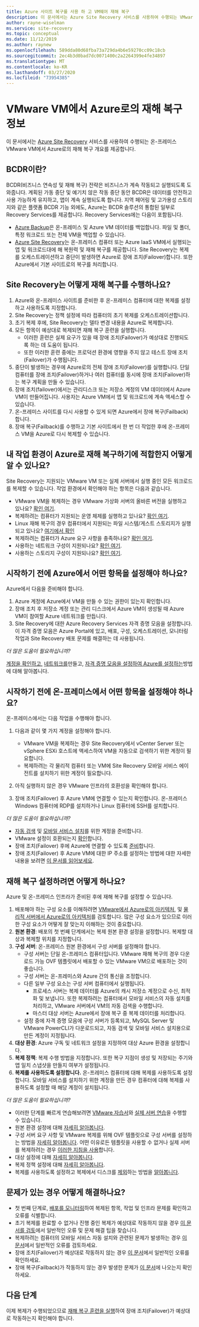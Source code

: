```yaml
---
title: Azure 사이트 복구를 사용 하 고 VM웨어 재해 복구
description: 이 문서에서는 Azure Site Recovery 서비스를 사용하여 수행되는 VMware VM에서 Azure로의 재해 복구 개요를 제공합니다.
author: rayne-wiselman
ms.service: site-recovery
ms.topic: conceptual
ms.date: 11/12/2019
ms.author: raynew
ms.openlocfilehash: 589dda80d68fba73a729da4b6e59270cc09c18cb
ms.sourcegitcommit: 2ec4b3d0bad7dc0071400c2a2264399e4fe34897
ms.translationtype: MT
ms.contentlocale: ko-KR
ms.lasthandoff: 03/27/2020
ms.locfileid: "73954385"
---
```

# <a name="about-disaster-recovery-of-vmware-vms-to-azure"></a>VMware VM에서 Azure로의 재해 복구 정보

이 문서에서는 [Azure Site Recovery](site-recovery-overview.md) 서비스를 사용하여 수행되는 온-프레미스 VMware VM에서 Azure로의 재해 복구 개요를 제공합니다.

## <a name="what-is-bcdr"></a>BCDR이란?

BCDR(비즈니스 연속성 및 재해 복구) 전략은 비즈니스가 계속 작동되고 실행되도록 도와줍니다. 계획된 가동 중단 및 예기치 않은 작동 중단 동안 BCDR은 데이터를 안전하고 사용 가능하게 유지하고, 앱이 계속 실행되도록 합니다. 지역 페어링 및 고가용성 스토리지와 같은 플랫폼 BCDR 기능 외에도, Azure는 BCDR 솔루션의 통합된 일부로 Recovery Services를 제공합니다. Recovery Services에는 다음이 포함됩니다. 

- [Azure Backup](https://docs.microsoft.com/azure/backup/backup-introduction-to-azure-backup)은 온-프레미스 및 Azure VM 데이터를 백업합니다. 파일 및 폴더, 특정 워크로드 또는 전체 VM을 백업할 수 있습니다. 
- [Azure Site Recovery](site-recovery-overview.md)는 온-프레미스 컴퓨터 또는 Azure IaaS VM에서 실행되는 앱 및 워크로드대에 해 복원력 및 재해 복구를 제공합니다. Site Recovery는 복제를 오케스트레이션하고 중단이 발생하면 Azure로 장애 조치(Failover)합니다. 또한 Azure에서 기본 사이트로의 복구를 처리합니다. 

## <a name="how-does-site-recovery-do-disaster-recovery"></a>Site Recovery는 어떻게 재해 복구를 수행하나요?

1. Azure와 온-프레미스 사이트를 준비한 후 온-프레미스 컴퓨터에 대한 복제를 설정하고 사용하도록 지정합니다.
2. Site Recovery는 정책 설정에 따라 컴퓨터의 초기 복제를 오케스트레이션합니다.
3. 초기 복제 후에, Site Recovery는 델타 변경 내용을 Azure로 복제합니다. 
4. 모든 항목이 예상대로 복제되면 재해 복구 훈련을 실행합니다.
    - 이러한 훈련은 실제 요구가 있을 때 장애 조치(Failover)가 예상대로 진행되도록 하는 데 도움이 됩니다.
    - 또한 이러한 훈련 중에는 프로덕션 환경에 영향을 주지 않고 테스트 장애 조치(Failover)가 수행됩니다.
5. 중단이 발생하는 경우에 Azure로의 전체 장애 조치(Failover)를 실행합니다. 단일 컴퓨터를 장애 조치(Failover)하거나 여러 컴퓨터를 동시에 장애 조치(Failover)하는 복구 계획을 만들 수 있습니다.
6. 장애 조치(failover)에서는 관리디스크 또는 저장소 계정의 VM 데이터에서 Azure VM이 만들어집니다. 사용자는 Azure VM에서 앱 및 워크로드에 계속 액세스할 수 있습니다.
7. 온-프레미스 사이트를 다시 사용할 수 있게 되면 Azure에서 장애 복구(Failback)합니다.
8. 장애 복구(Failback)를 수행하고 기본 사이트에서 한 번 더 작업한 후에 온-프레미스 VM을 Azure로 다시 복제할 수 있습니다.


## <a name="how-do-i-know-if-my-environment-is-suitable-for-disaster-recovery-to-azure"></a>내 작업 환경이 Azure로 재해 복구하기에 적합한지 어떻게 알 수 있나요?

Site Recovery는 지원되는 VMware VM 또는 실제 서버에서 실행 중인 모든 워크로드를 복제할 수 있습니다. 작업 환경에서 확인해야 하는 항목은 다음과 같습니다.

- VMware VM을 복제하는 경우 VMware 가상화 서버의 올바른 버전을 실행하고 있나요? [확인 여기](vmware-physical-azure-support-matrix.md#on-premises-virtualization-servers).
- 복제하려는 컴퓨터가 지원되는 운영 체제를 실행하고 있나요? [확인 여기](vmware-physical-azure-support-matrix.md#replicated-machines).
- Linux 재해 복구의 경우 컴퓨터에서 지원되는 파일 시스템/게스트 스토리지가 실행되고 있나요? [여기에서 확인](vmware-physical-azure-support-matrix.md#linux-file-systemsguest-storage)
- 복제하려는 컴퓨터가 Azure 요구 사항을 충족하나요? [확인 여기](vmware-physical-azure-support-matrix.md#azure-vm-requirements).
- 사용하는 네트워크 구성이 지원되나요? [확인 여기](vmware-physical-azure-support-matrix.md#network).
- 사용하는 스토리지 구성이 지원되나요? [확인 여기](vmware-physical-azure-support-matrix.md#storage).


## <a name="what-do-i-need-to-set-up-in-azure-before-i-start"></a>시작하기 전에 Azure에서 어떤 항목을 설정해야 하나요?

Azure에서 다음을 준비해야 합니다.

1. Azure 계정에 Azure에서 VM을 만들 수 있는 권한이 있는지 확인합니다.
2. 장애 조치 후 저장소 계정 또는 관리 디스크에서 Azure VM이 생성될 때 Azure VM이 참여할 Azure 네트워크를 만듭니다.
3. Site Recovery에 대한 Azure Recovery Services 자격 증명 모음을 설정합니다. 이 자격 증명 모음은 Azure Portal에 있고, 배포, 구성, 오케스트레이션, 모니터링 작업과 Site Recovery 배포 문제를 해결하는 데 사용됩니다.

*더 많은 도움이 필요하십니까?*

[계정을 확인하고,](tutorial-prepare-azure.md#verify-account-permissions) [네트워크를](tutorial-prepare-azure.md#set-up-an-azure-network)만들고, [자격 증명 모음을 설정하여 Azure를 설정하는](tutorial-prepare-azure.md#create-a-recovery-services-vault)방법에 대해 알아봅니다.



## <a name="what-do-i-need-to-set-up-on-premises-before-i-start"></a>시작하기 전에 온-프레미스에서 어떤 항목을 설정해야 하나요?

온-프레미스에서는 다음 작업을 수행해야 합니다.

1. 다음과 같이 몇 가지 계정을 설정해야 합니다.

    - VMware VM을 복제하는 경우 Site Recovery에서 vCenter Server 또는 vSphere ESXi 호스트에 액세스하여 VM을 자동으로 검색하기 위한 계정이 필요합니다.
    - 복제하려는 각 물리적 컴퓨터 또는 VM에 Site Recovery 모바일 서비스 에이전트를 설치하기 위한 계정이 필요합니다.

2. 아직 실행하지 않은 경우 VMware 인프라의 호환성을 확인해야 합니다.
3. 장애 조치(Failover) 후 Azure VM에 연결할 수 있는지 확인합니다. 온-프레미스 Windows 컴퓨터에 RDP를 설치하거나 Linux 컴퓨터에 SSH를 설치합니다.

*더 많은 도움이 필요하십니까?*
- [자동 검색](vmware-azure-tutorial-prepare-on-premises.md#prepare-an-account-for-automatic-discovery) 및 [모바일 서비스 설치](vmware-azure-tutorial-prepare-on-premises.md#prepare-an-account-for-mobility-service-installation)를 위한 계정을 준비합니다.
- VMware 설정이 호환되는지 [확인](vmware-azure-tutorial-prepare-on-premises.md#check-vmware-requirements)합니다.
- 장애 조치(Failover) 후에 Azure에 연결할 수 있도록 [준비](vmware-azure-tutorial-prepare-on-premises.md#prepare-to-connect-to-azure-vms-after-failover)합니다.
- 장애 조치(Failover) 후 Azure VM에 대한 IP 주소를 설정하는 방법에 대한 자세한 내용을 보려면 [이 문서를 읽어보세요](concepts-on-premises-to-azure-networking.md).

## <a name="how-do-i-set-up-disaster-recovery"></a>재해 복구 설정하려면 어떻게 하나요?

Azure 및 온-프레미스 인프라가 준비된 후에 재해 복구를 설정할 수 있습니다.

1. 배포해야 하는 구성 요소를 이해하려면 [VMware에서 Azure로의 아키텍처](vmware-azure-architecture.md), 및 [물리적 서버에서 Azure로의 아키텍처](physical-azure-architecture.md)를 검토합니다. 많은 구성 요소가 있으므로 이러한 구성 요소가 어떻게 잘 맞는지 이해하는 것이 중요합니다.
2. **원본 환경**: 배포의 첫 번째 단계에서는 복제 원본 환경 설정을 설정합니다. 복제할 대상과 복제할 위치를 지정합니다.
3. **구성 서버**: 온-프레미스 원본 환경에서 구성 서버를 설정해야 합니다.
    - 구성 서버는 단일 온-프레미스 컴퓨터입니다. VMware 재해 복구의 경우 다운로드 가능 OVF 템플릿에서 배포할 수 있는 VMware VM으로 배포하는 것이 좋습니다.
    - 구성 서버는 온-프레미스와 Azure 간의 통신을 조정합니다.
    - 다른 일부 구성 요소는 구성 서버 컴퓨터에서 실행됩니다.
        - 프로세스 서버는 복제 데이터를 Azure의 캐시 저장소 계정으로 수신, 최적화 및 보냅니다. 또한 복제하려는 컴퓨터에서 모바일 서비스의 자동 설치를 처리하고, VMware 서버에서 VM의 자동 검색을 수행합니다.
        - 마스터 대상 서버는 Azure에서 장애 복구 중 복제 데이터를 처리합니다.
    - 설정 중에 자격 증명 모음에 구성 서버가 등록되고, MySQL Server 및 VMware PowerCLI가 다운로드되고, 자동 검색 및 모바일 서비스 설치용으로 만든 계정이 지정됩니다.
4. **대상 환경**: Azure 구독 및 네트워크 설정을 지정하여 대상 Azure 환경을 설정합니다.
5. **복제 정책**: 복제 수행 방법을 지정합니다. 또한 복구 지점이 생성 및 저장되는 주기와 앱 일치 스냅샷을 만들지 여부가 설정됩니다.
6. **복제를 사용하도록 설정합니다.** 온-프레미스 컴퓨터에 대해 복제를 사용하도록 설정합니다. 모바일 서비스를 설치하기 위한 계정을 만든 경우 컴퓨터에 대해 복제를 사용하도록 설정할 때 해당 계정이 설치됩니다. 

*더 많은 도움이 필요하십니까?*

- 이러한 단계를 빠르게 연습해보려면 [VMware 자습서](vmware-azure-tutorial.md)와 [실제 서버 연습](physical-azure-disaster-recovery.md)을 수행할 수 있습니다.
- 원본 환경 설정에 대해 [자세히 알아봅니다](vmware-azure-set-up-source.md).
- 구성 서버 요구 사항 및 VMware 복제를 위해 OVF 템플릿으로 구성 서버를 설정하는 방법을 [자세히 알아봅니다](vmware-azure-deploy-configuration-server.md). 어떤 이유로든 템플릿을 사용할 수 없거나 실제 서버를 복제하려는 경우 [이러한 지침을 사용](physical-azure-set-up-source.md#set-up-the-source-environment)합니다.
- 대상 설정에 대해 [자세히 알아봅니다](vmware-azure-set-up-target.md).
- 복제 정책 설정에 대해 [자세히 알아봅니다](vmware-azure-set-up-replication.md).
- 복제를 사용하도록 설정하고 복제에서 디스크를 [제외](vmware-azure-exclude-disk.md)하는 방법을 [알아봅니다](vmware-azure-enable-replication.md).


## <a name="something-went-wrong-how-do-i-troubleshoot"></a>문제가 있는 경우 어떻게 해결하나요?

- 첫 번째 단계로, [배포를 모니터링](site-recovery-monitor-and-troubleshoot.md)하여 복제된 항목, 작업 및 인프라 문제를 확인하고 오류를 식별합니다.
- 초기 복제를 완료할 수 없거나 진행 중인 복제가 예상대로 작동하지 않을 경우 [이 문서를 검토](vmware-azure-troubleshoot-replication.md)에서 일반적인 오류 및 문제 해결 팁을 찾습니다.
- 복제하려는 컴퓨터의 모바일 서비스 자동 설치와 관련된 문제가 발생하는 경우 [이 문서](vmware-azure-troubleshoot-push-install.md)에서 일반적인 오류를 검토하세요.
- 장애 조치(Failover)가 예상대로 작동하지 않는 경우 [이 문서](site-recovery-failover-to-azure-troubleshoot.md)에서 일반적인 오류를 확인하세요.
- 장애 복구(Failback)가 작동하지 않는 경우 발생한 문제가 [이 문서](vmware-azure-troubleshoot-failback-reprotect.md)에 나오는지 확인하세요.



## <a name="next-steps"></a>다음 단계

이제 복제가 수행되었으므로 [재해 복구 훈련을 실행](tutorial-dr-drill-azure.md)하여 장애 조치(Failover)가 예상대로 작동하는지 확인해야 합니다. 

